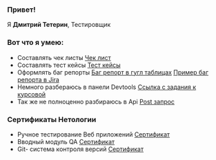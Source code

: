 ### Привет!
 Я <b>Дмитрий Тетерин</b>, Тестировщик

### Вот что я умею:
- Составлять чек листы [Чек лист](https://docs.google.com/spreadsheets/d/1CU4cNOLLIqqOwWb-Z8-mcVwlYbCiTJlpq2jzEyB6N74/edit#gid=0)
- Составлять тест кейсы [Тест кейсы](https://docs.google.com/spreadsheets/d/1IMBqShG5tW3d-7XObwb6pOltE774ZJVuHaLvLg1QCjw/edit?usp=sharing) 
- Оформлять баг репорты  [Баг репорт в гугл таблицах](https://docs.google.com/spreadsheets/d/1a-0Mq-nUjJZQwcZpee0lQBLhMUSoyhQacZUiCxum1cY/edit#gid=0) [Пример баг репорта в Jira](https://stivyd.atlassian.net/jira/software/projects/Q6/boards/1?selectedIssue=Q6-2)
- Немного разбераюсь в панели Devtools [Ссылка с задания к курсовой](https://docs.google.com/document/d/1SoDy7XigT5G6GqGTs7cMhLYnWTF3tirKws7-L55iCn0/edit?usp=sharing)
- Так же не полноценно разбираюсь в Api [Post запрос](https://docs.google.com/document/d/1tnTNSNMq2iXfcu8MjheqBsMDokHY0q15fqQnqDy6sEo/edit)
  

### Сертификаты Нетологии
- Ручное тестирование Веб приложений [Сертификат](https://github.com/Stivyd/Readme/blob/main/6f3f5bbdc07cda69ac8fdebc655c7db5.jpg)
- Вводный модуль QA [Сертификат](https://github.com/Stivyd/Readme/blob/main/39531e485bc5b7717901924a3cfb8e99.jpg)
- Git- система контроля версий [Cертификат](https://github.com/Stivyd/Readme/commit/7affb38eddf1bd8f64288e8b5122149bbba21aa6)